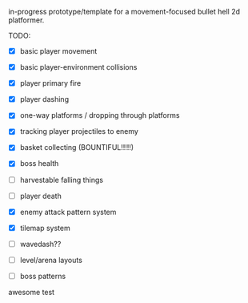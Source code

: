 in-progress prototype/template for a movement-focused bullet hell 2d platformer.

TODO:
- [x] basic player movement
- [x] basic player-environment collisions
- [x] player primary fire
- [x] player dashing
- [x] one-way platforms / dropping through platforms
- [x] tracking player projectiles to enemy
- [x] basket collecting (BOUNTIFUL!!!!!)
- [x] boss health
- [ ] harvestable falling things
- [ ] player death
- [x] enemy attack pattern system
- [x] tilemap system
- [ ] wavedash??
- [ ] level/arena layouts
- [ ] boss patterns


awesome test
